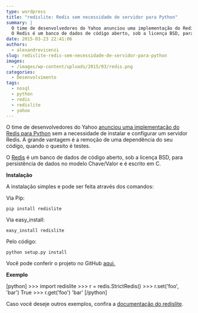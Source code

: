 ```yaml
---
type: wordpress
title: "redislite: Redis sem necessidade de servidor para Python"
summary: |
  O time de desenvolvedores do Yahoo anunciou uma implementação do Redis para Python sem a necessidade de instalar e configurar um servidor Redis. A grande vantagem é a remoção de uma dependência do seu código, quando o quesito é testes.
  O Redis é um banco de dados de código aberto, sob a licença BSD, para persistência de dados no modelo Chave/Valor e é escrito em C.
date: 2015-03-23 22:41:06
authors:
  - alexandrevicenzi
slug: redislite-redis-sem-necessidade-de-servidor-para-python
images:
  - /images/wp-content/uploads/2015/03/redis.png
categories:
  - Desenvolvimento
tags:
  - nosql
  - python
  - redis
  - redislite
  - yahoo
---
```


O time de desenvolvedores do Yahoo <a href="http://yahooeng.tumblr.com/post/114042809966/announcing-redislite-python-support-for-redis" target="_blank">anunciou uma implementação do Redis para Python</a> sem a necessidade de instalar e configurar um servidor Redis. A grande vantagem é a remoção de uma dependência do seu código, quando o quesito é testes.

O <a href="http://redis.io/" target="_blank">Redis</a> é um banco de dados de código aberto, sob a licença BSD, para persistência de dados no modelo Chave/Valor e é escrito em C.

<strong>Instalação</strong>

A instalação simples e pode ser feita através dos comandos:

Via Pip:

<code>pip install redislite</code>

Via easy_install:

<code>easy_install redislite</code>

Pelo código:

<code>python setup.py install</code>

Você pode conferir o projeto no GitHub <a href="https://github.com/yahoo/redislite" target="_blank">aqui.</a>

<strong>Exemplo</strong>

[python]
&gt;&gt;&gt; import redislite
&gt;&gt;&gt; r = redis.StrictRedis()
&gt;&gt;&gt; r.set('foo', 'bar')
True
&gt;&gt;&gt; r.get('foo')
'bar'
[/python]

Caso você deseje outros exemplos, confira a <a href="http://redislite.readthedocs.org/en/latest/" target="_blank">documentação do redislite</a>.
